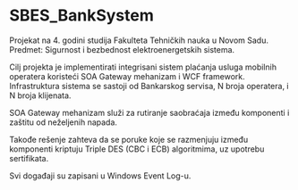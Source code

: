 # SBES_BankSystem

Projekat na 4. godini studija Fakulteta Tehničkih nauka u Novom Sadu.<br>
Predmet: Sigurnost i bezbednost elektroenergetskih sistema.

Cilj projekta je implementirati integrisani sistem plaćanja usluga mobilnih operatera koristeći SOA Gateway mehanizam i WCF framework.<br>
Infrastruktura sistema se sastoji od Bankarskog servisa, N broja operatera, i N broja klijenata.

SOA Gateway mehanizam služi za rutiranje saobraćaja između komponenti i zaštitu od neželjenih napada.

Takođe rešenje zahteva da se poruke koje se razmenjuju između komponenti kriptuju Triple DES (CBC i ECB) algoritmima, uz upotrebu sertifikata.

Svi događaji su zapisani u Windows Event Log-u.
